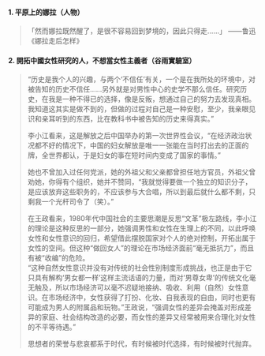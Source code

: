 #### 1. 平原上的娜拉（人物）
>「然而娜拉既然醒了，是很不容易回到梦境的，因此只得走……」 ——鲁迅《娜拉走后怎样》
#### 2. 開拓中國女性研究的人，不想當女性主義者（谷雨實驗室）
>“历史是我个人的兴趣，与两个‘不信任’有关，一个是在我所处的环境中，对被告知的历史不信任……另外就是对男性中心的史学不那么信任。研究历史，在我是一种不得已的选择，像是反叛，想通过自己的努力去发现真相。我知道这其实是做不到的，但做的过程对自己是一种安慰，至少，我亲眼见识和亲耳听到的东西，比在教科书中被告知的历史来得真实。”
>
>李小江看来，这是解放之后中国举办的第一次世界性会议，“在经济政治状况都不好的情况下，中国的妇女解放是唯一一张能在当时打出去的正面的牌，全世界都认，于是妇女的事在短时间内变成了国家的事情。”
>
>她也不曾加入过任何党派，她的外祖父和父亲都曾担任地方官员，外祖父曾劝她，你得有个组织，她并不赞同，“我就觉得要做一个独立的知识分子，是应该放弃这些职务的，不应该参与大合唱，所以到最后就什么都不剩，只剩我一个光杆司令了（笑）。”
>
>在王政看来，1980年代中国社会的主要思潮是反思“文革”极左路线，李小江的理论是这种反思的一部分，她强调男性和女性在生理上的不同，以此呼唤女性和女性意识的回归，希望借此摆脱国家对个人的绝对控制，开拓出属于女性的空间。但这种“做回女人”的理论在市场经济面前“毫无抵抗力”，而且有被“收编”的危险。  
“这种自然女性意识并没有对传统的社会性别制度形成挑战，也正是由于它只具有解构‘男女都一样’这样主流话语的力量，而对‘男尊女卑’的传统文化毫无触及，所以市场经济可以毫不迟疑地接纳、吸收、利用（自然）女性意识。在市场经济中，女性获得了打扮、化妆、自我表现的自由，同时也更有可能成为男人的附属品和玩物。”王政说，“强调女性的差异会掩盖对形成差异的家庭、社会结构改造的必要，而女性的差异又经常被用来合理化对女性的不平等待遇。”
>
>思想者的荣誉与悲哀都系于时代，有时候被时代选择，有时候被时代抛弃。

